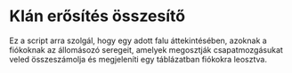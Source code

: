 # Klán erősítés összesítő

Ez a script arra szolgál, hogy egy adott falu áttekintésében, azoknak a fiókoknak az állomásozó seregeit, amelyek megosztják csapatmozgásukat veled összeszámolja és megjeleníti egy táblázatban fiókokra leosztva.
